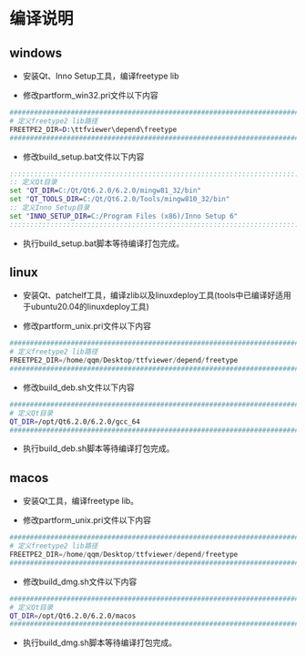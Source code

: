 
# 编译说明

## windows

- 安装Qt、Inno Setup工具，编译freetype lib

- 修改partform_win32.pri文件以下内容

```s
###############################################################################
# 定义freetype2 lib路径
FREETPE2_DIR=D:\ttfviewer\depend\freetype
###############################################################################
```

- 修改build_setup.bat文件以下内容

```bat
:::::::::::::::::::::::::::::::::::::::::::::::::::::::::::::::::::::::::::::::
:: 定义Qt目录
set "QT_DIR=C:/Qt/Qt6.2.0/6.2.0/mingw81_32/bin"
set "QT_TOOLS_DIR=C:/Qt/Qt6.2.0/Tools/mingw810_32/bin"
:: 定义Inno Setup目录
set "INNO_SETUP_DIR=C:/Program Files (x86)/Inno Setup 6"
:::::::::::::::::::::::::::::::::::::::::::::::::::::::::::::::::::::::::::::::
```

- 执行build_setup.bat脚本等待编译打包完成。

## linux

- 安装Qt、patchelf工具，编译zlib以及linuxdeploy工具(tools中已编译好适用于ubuntu20.04的linuxdeploy工具)

- 修改partform_unix.pri文件以下内容

```s
###############################################################################
# 定义freetype2 lib路径
FREETPE2_DIR=/home/qqm/Desktop/ttfviewer/depend/freetype
###############################################################################
```

- 修改build_deb.sh文件以下内容

```sh
###############################################################################
# 定义Qt目录
QT_DIR=/opt/Qt6.2.0/6.2.0/gcc_64
###############################################################################
```

- 执行build_deb.sh脚本等待编译打包完成。

## macos

- 安装Qt工具，编译freetype lib。

- 修改partform_unix.pri文件以下内容

```s
###############################################################################
# 定义freetype2 lib路径
FREETPE2_DIR=/home/qqm/Desktop/ttfviewer/depend/freetype
###############################################################################
```

- 修改build_dmg.sh文件以下内容

```sh
###############################################################################
# 定义Qt目录
QT_DIR=/opt/Qt6.2.0/6.2.0/macos
###############################################################################
```

- 执行build_dmg.sh脚本等待编译打包完成。
